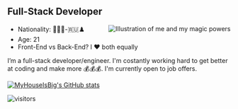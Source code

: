 ## Full-Stack Developer

<img align="right" src="https://i.imgur.com/XwyDbnQ.gif" alt="Illustration of me and my magic powers" />

- Nationality: 🍕🇮🇹-🇷🇺♟️ 
- Age: 21
- Front-End vs Back-End? I ♥️ both equally

I’m a full-stack developer/engineer. 
I'm costantly working hard to get better at coding and make more 💰💰💰. 
I'm currently open to job offers. 

[![MyHouseIsBig's GitHub stats](https://github-readme-stats.vercel.app/api?username=MyHouseIsBig&show_icons=true)](https://github.com/anuraghazra/github-readme-stats)

![visitors](https://visitor-badge.glitch.me/badge?page_id=MyHouseIsBig.MyHouseIsBig&left_color=green&right_color=red)
